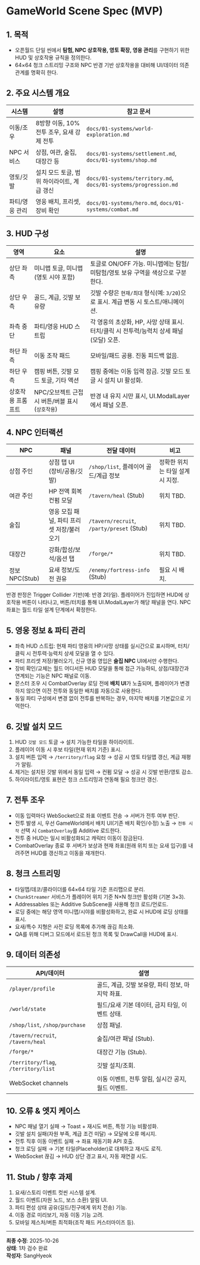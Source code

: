 # GameWorld Scene Spec (MVP)

## 1. 목적
- 오픈월드 단일 씬에서 **탐험, NPC 상호작용, 영토 확장, 영웅 관리**를 구현하기 위한 HUD 및 상호작용 규칙을 정의한다.
- 64×64 청크 스트리밍 구조와 NPC 반경 기반 상호작용을 대비해 UI/데이터 의존 관계를 명확히 한다.

## 2. 주요 시스템 개요
| 시스템 | 설명 | 참고 문서 |
| --- | --- | --- |
| 이동/조우 | 8방향 이동, 10% 전투 조우, 요새 강제 전투 | `docs/01-systems/world-exploration.md` |
| NPC 서비스 | 상점, 여관, 술집, 대장간 등 | `docs/01-systems/settlement.md`, `docs/01-systems/shop.md` |
| 영토/깃발 | 설치 모드 토글, 범위 하이라이트, 계급 갱신 | `docs/01-systems/territory.md`, `docs/01-systems/progression.md` |
| 파티/영웅 관리 | 영웅 배치, 프리셋, 장비 확인 | `docs/01-systems/hero.md`, `docs/01-systems/combat.md` |

## 3. HUD 구성
| 영역 | 요소 | 설명 |
| --- | --- | --- |
| 상단 좌측 | 미니맵 토글, 미니맵(영토 시야 포함) | 토글로 ON/OFF 가능. 미니맵에는 탐험/미탐험/영토 보유 구역을 색상으로 구분한다. |
| 상단 우측 | 골드, 계급, 깃발 보유량 | 깃발 수량은 `현재/최대` 형식(예: `3/20`)으로 표시. 계급 변동 시 토스트/애니메이션. |
| 좌측 중단 | 파티/영웅 HUD 스트립 | 각 영웅의 초상화, HP, 사망 상태 표시. 터치/클릭 시 전투력/능력치 상세 패널(모달) 오픈. |
| 하단 좌측 | 이동 조작 패드 | 모바일/패드 공용. 진동 피드백 없음. |
| 하단 우측 | 캠핑 버튼, 깃발 모드 토글, 기타 액션 | 캠핑 중에는 이동 입력 잠금. 깃발 모드 토글 시 설치 UI 활성화. |
| 상호작용 프롬프트 | NPC/오브젝트 근접 시 버튼/버블 표시 (`상호작용`) | 반경 내 유지 시만 표시, UI.ModalLayer에서 패널 오픈. |

## 4. NPC 인터랙션
| NPC | 패널 | 전달 데이터 | 비고 |
| --- | --- | --- | --- |
| 상점 주인 | 상점 탭 UI (장비/공용/깃발) | `/shop/list`, 플레이어 골드/계급 정보 | 정확한 위치는 타일 설계 시 지정. |
| 여관 주인 | HP 전액 회복 컨펌 모달 | `/tavern/heal` (Stub) | 위치 TBD. |
| 술집 | 영웅 모집 패널, 파티 프리셋 저장/불러오기 | `/tavern/recruit`, `/party/preset` (Stub) | 위치 TBD. |
| 대장간 | 강화/합성/보석/옵션 탭 | `/forge/*` | 위치 TBD. |
| 정보 NPC(Stub) | 요새 정보/도전 권유 | `/enemy/fortress-info` (Stub) | 필요 시 배치. |

반경 판정은 Trigger Collider 기반(예: 반경 2타일). 플레이어가 진입하면 HUD에 상호작용 버튼이 나타나고, 버튼/터치를 통해 UI.ModalLayer가 해당 패널을 연다. NPC 좌표는 월드 타일 설계 단계에서 확정한다.

## 5. 영웅 정보 & 파티 관리
- 좌측 HUD 스트립: 현재 파티 영웅의 HP/사망 상태를 실시간으로 표시하며, 터치/클릭 시 전투력·능력치 상세 모달을 열 수 있다.  
- 파티 프리셋 저장/불러오기, 신규 영웅 영입은 **술집 NPC** UI에서만 수행한다.  
- 장비 확인/교체는 월드 어디서든 HUD 모달을 통해 접근 가능하되, 상점/대장간과 연계되는 기능은 NPC 패널로 이동.  
- 몬스터 조우 시 CombatOverlay 로딩 전에 **배치 UI**가 노출되며, 플레이어가 변경하지 않으면 이전 전투와 동일한 배치를 자동으로 사용한다.  
- 동일 파티 구성에서 변경 없이 전투를 반복하는 경우, 마지막 배치를 기본값으로 기억한다.

## 6. 깃발 설치 모드
1. HUD `깃발 모드` 토글 → 설치 가능한 타일을 하이라이트.  
2. 플레이어 이동 시 후보 타일(현재 위치 기준) 표시.  
3. 설치 버튼 입력 → `/territory/flag` 요청 → 성공 시 영토 타일맵 갱신, 계급 재평가 알림.  
4. 제거는 설치된 깃발 위에서 동일 입력 → 컨펌 모달 → 성공 시 깃발 반환/영토 감소.  
5. 하이라이트/영토 표현은 청크 스트리밍과 연동해 필요 청크만 갱신.

## 7. 전투 조우
- 이동 입력마다 WebSocket으로 좌표 이벤트 전송 → 서버가 전투 여부 판단.  
- 전투 발생 시, 우선 GameWorld에서 배치 UI(기존 배치 확인/수정) 노출 → `전투 시작` 선택 시 `CombatOverlay`를 Additive 로드한다.  
- 전투 중 HUD는 일시 비활성화되고 캐릭터 이동이 잠금된다.
- CombatOverlay 종료 후 서버가 보상과 현재 좌표(원래 위치 또는 요새 입구)를 내려주면 HUD를 갱신하고 이동을 재개한다.

## 8. 청크 스트리밍
- 타일맵/데코/콜라이더를 64×64 타일 기준 프리팹으로 분리.  
- `ChunkStreamer` 서비스가 플레이어 위치 기준 N×N 청크만 활성화 (기본 3×3).  
- Addressables 또는 Additive SubScene을 사용해 청크 로드/언로드.  
- 로딩 중에는 해당 영역 미니맵/시야를 비활성화하고, 완료 시 HUD에 로딩 상태를 표시.  
- 요새/특수 지형은 사전 로딩 목록에 추가해 끊김 최소화.  
- QA를 위해 디버그 모드에서 로드된 청크 목록 및 DrawCall을 HUD에 표시.

## 9. 데이터 의존성
| API/데이터 | 설명 |
| --- | --- |
| `/player/profile` | 골드, 계급, 깃발 보유량, 파티 정보, 마지막 좌표. |
| `/world/state` | 필드/요새 기본 데이터, 금지 타일, 이벤트 상태. |
| `/shop/list`, `/shop/purchase` | 상점 패널. |
| `/tavern/recruit`, `/tavern/heal` | 술집/여관 패널 (Stub). |
| `/forge/*` | 대장간 기능 (Stub). |
| `/territory/flag`, `/territory/list` | 깃발 설치/조회. |
| WebSocket channels | 이동 이벤트, 전투 알림, 실시간 공지, 월드 이벤트. |

## 10. 오류 & 엣지 케이스
- NPC 패널 열기 실패 → Toast + 재시도 버튼, 특정 기능 비활성화.  
- 깃발 설치 실패(자원 부족, 계급 조건 미달) → 모달에 오류 메시지.  
- 전투 직후 이동 이벤트 실패 → 좌표 재동기화 API 호출.  
- 청크 로딩 실패 → 기본 타일(Placeholder)로 대체하고 재시도 로직.  
- WebSocket 끊김 → HUD 상단 경고 표시, 자동 재연결 시도.

## 11. Stub / 향후 과제
1. 요새/스토리 이벤트 컷씬 시스템 설계.  
2. 월드 이벤트(자원 노드, 보스 소환) 알림 UI.  
3. 파티 편성 상태 공유(길드/친구에게 위치 전송) 기능.  
4. 이동 경로 미리보기, 자동 이동 기능 고려.  
5. 모바일 제스처/버튼 최적화(조작 패드 커스터마이즈 등).

---
**최종 수정**: 2025-10-26  
**상태**: 1차 검수 완료  
**작성자**: SangHyeok  
